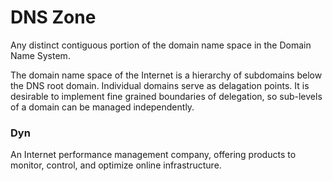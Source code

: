 # DNS Zone
Any distinct contiguous portion of the domain name space in the Domain Name System. 

The domain name space of the Internet is a hierarchy of subdomains below the DNS root domain. Individual domains serve as delagation points. It is desirable to implement fine grained boundaries of delegation, so sub-levels of a domain can be managed independently.

### Dyn
An Internet performance management company, offering products to monitor, control, and optimize online infrastructure. 
